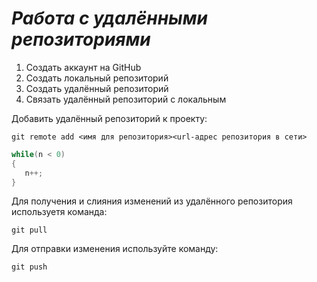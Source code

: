 # ***Работа с удалёнными репозиториями***
1. Создать аккаунт на GitHub
2. Создать локальный репозиторий
3. Создать удалённый репозиторий
4. Связать удалённый репозиторий с локальным

Добавить удалённый репозиторий к проекту:
```
git remote add <имя для репозитория><url-адрес репозитория в сети>
```
```C#
while(n < 0)
{
   n++;
}
```
Для получения и слияния изменений из удалённого репозитория используетя команда:
```
git pull
```
Для отправки изменения используйте команду:
```
git push
```